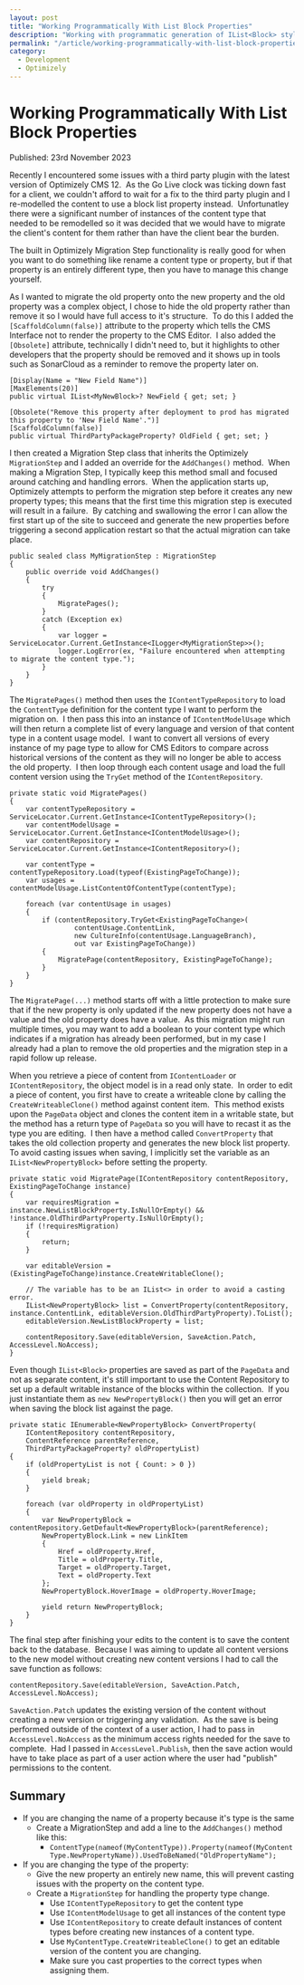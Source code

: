 ```yaml
---
layout: post
title: "Working Programmatically With List Block Properties"
description: "Working with programmatic generation of IList<Block> style properties in Optimizely CMS 12."
permalink: "/article/working-programmatically-with-list-block-properties"
category:
  - Development
  - Optimizely
---
```


# Working Programmatically With List Block Properties

Published: 23rd November 2023

Recently I encountered some issues with a third party plugin with the latest version of Optimizely CMS 12.  As the Go Live clock was ticking down fast for a client, we couldn't afford to wait for a fix to the third party plugin and I re-modelled the content to use a block list property instead.  Unfortunatley there were a significant number of instances of the content type that needed to be remodelled so it was decided that we would have to migrate the client's content for them rather than have the client bear the burden.

The built in Optimizely Migration Step functionality is really good for when you want to do something like rename a content type or property, but if that property is an entirely different type, then you have to manage this change yourself.

As I wanted to migrate the old property onto the new property and the old property was a complex object, I chose to hide the old property rather than remove it so I would have full access to it's structure.  To do this I added the `[ScaffoldColumn(false)]` attribute to the property which tells the CMS Interface not to render the property to the CMS Editor.  I also added the `[Obsolete]` attribute, technically I didn't need to, but it highlights to other developers that the property should be removed and it shows up in tools such as SonarCloud as a reminder to remove the property later on.

```
[Display(Name = "New Field Name")]
[MaxElements(20)]
public virtual IList<MyNewBlock>? NewField { get; set; }

[Obsolete("Remove this property after deployment to prod has migrated this property to 'New Field Name'.")]
[ScaffoldColumn(false)]
public virtual ThirdPartyPackageProperty? OldField { get; set; }
```

I then created a Migration Step class that inherits the Optimizely `MigrationStep` and I added an override for the `AddChanges()` method.  When making a Migration Step, I typically keep this method small and focused around catching and handling errors.  When the application starts up, Optimizely attempts to perform the migration step before it creates any new property types; this means that the first time this migration step is executed will result in a failure.  By catching and swallowing the error I can allow the first start up of the site to succeed and generate the new properties before triggering a second application restart so that the actual migration can take place.

```
public sealed class MyMigrationStep : MigrationStep
{
    public override void AddChanges()
    {
        try
        {
            MigratePages();
        }
        catch (Exception ex)
        {
            var logger = ServiceLocator.Current.GetInstance<ILogger<MyMigrationStep>>();
            logger.LogError(ex, "Failure encountered when attempting to migrate the content type.");
        }
    }
}
```

The `MigratePages()` method then uses the `IContentTypeRepository` to load the `ContentType` definition for the content type I want to perform the migration on.  I then pass this into an instance of `IContentModelUsage` which will then return a complete list of every language and version of that content type in a content usage model.  I want to convert all versions of every instance of my page type to allow for CMS Editors to compare across historical versions of the content as they will no longer be able to access the old property.  I then loop through each content usage and load the full content version using the `TryGet` method of the `IContentRepository`.

```
private static void MigratePages()
{
	var contentTypeRepository = ServiceLocator.Current.GetInstance<IContentTypeRepository>();
	var contentModelUsage = ServiceLocator.Current.GetInstance<IContentModelUsage>();
	var contentRepository = ServiceLocator.Current.GetInstance<IContentRepository>();

	var contentType = contentTypeRepository.Load(typeof(ExistingPageToChange));
	var usages = contentModelUsage.ListContentOfContentType(contentType);

	foreach (var contentUsage in usages)
	{
		if (contentRepository.TryGet<ExistingPageToChange>(
				contentUsage.ContentLink,
				new CultureInfo(contentUsage.LanguageBranch),
				out var ExistingPageToChange))
		{
			MigratePage(contentRepository, ExistingPageToChange);
		}
	}
}
```

The `MigratePage(...)` method starts off with a little protection to make sure that if the new property is only updated if the new property does not have a value and the old property does have a value.  As this migration might run multiple times, you may want to add a boolean to your content type which indicates if a migration has already been performed, but in my case I already had a plan to remove the old properties and the migration step in a rapid follow up release.

When you retrieve a piece of content from `IContentLoader` or `IContentRepository`, the object model is in a read only state.  In order to edit a piece of content, you first have to create a writeable clone by calling the `CreateWriteableClone()` method against content item.  This method exists upon the `PageData` object and clones the content item in a writable state, but the method has a return type of `PageData` so you will have to recast it as the type you are editing.  I then have a method called `ConvertProperty` that takes the old collection property and generates the new block list property.  To avoid casting issues when saving, I implicitly set the variable as an `IList<NewPropertyBlock>` before setting the property.

```
private static void MigratePage(IContentRepository contentRepository, ExistingPageToChange instance)
{
	var requiresMigration = instance.NewListBlockProperty.IsNullOrEmpty() && !instance.OldThirdPartyProperty.IsNullOrEmpty();
	if (!requiresMigration)
	{
		return;
	}

	var editableVersion = (ExistingPageToChange)instance.CreateWritableClone();

	// The variable has to be an IList<> in order to avoid a casting error.
	IList<NewPropertyBlock> list = ConvertProperty(contentRepository, instance.ContentLink, editableVersion.OldThirdPartyProperty).ToList();
	editableVersion.NewListBlockProperty = list;

	contentRepository.Save(editableVersion, SaveAction.Patch, AccessLevel.NoAccess);
}
```

Even though `IList<Block>` properties are saved as part of the `PageData` and not as separate content, it's still important to use the Content Repository to set up a default writable instance of the blocks within the collection.  If you just instantiate them as `new NewPropertyBlock()` then you will get an error when saving the block list against the page.

```
private static IEnumerable<NewPropertyBlock> ConvertProperty(
	IContentRepository contentRepository,
	ContentReference parentReference,
	ThirdPartyPackageProperty? oldPropertyList)
{
	if (oldPropertyList is not { Count: > 0 })
	{
		yield break;
	}

	foreach (var oldProperty in oldPropertyList)
	{
		var NewPropertyBlock = contentRepository.GetDefault<NewPropertyBlock>(parentReference);
		NewPropertyBlock.Link = new LinkItem
		{
			Href = oldProperty.Href,
			Title = oldProperty.Title,
			Target = oldProperty.Target,
			Text = oldProperty.Text
		};
		NewPropertyBlock.HoverImage = oldProperty.HoverImage;

		yield return NewPropertyBlock;
	}
}
```

The final step after finishing your edits to the content is to save the content back to the database.  Because I was aiming to update all content versions to the new model without creating new content versions I had to call the save function as follows:

```
contentRepository.Save(editableVersion, SaveAction.Patch, AccessLevel.NoAccess);
```

`SaveAction.Patch` updates the existing version of the content without creating a new version or triggering any validation.  As the save is being performed outside of the context of a user action, I had to pass in `AccessLevel.NoAccess` as the minimum access rights needed for the save to complete.  Had I passed in `AccessLevel.Publish`, then the save action would have to take place as part of a user action where the user had "publish" permissions to the content.

## Summary

- If you are changing the name of a property because it's type is the same
  - Create a MigrationStep and add a line to the `AddChanges()` method like this:
    - `ContentType(nameof(MyContentType)).Property(nameof(MyContentType.NewPropertyName)).UsedToBeNamed("OldPropertyName");`
- If you are changing the type of the property:
  - Give the new property an entirely new name, this will prevent casting issues with the property on the content type.
  - Create a `MigrationStep` for handling the property type change.
    - Use `IContentTypeRepository` to get the content type
    - Use `IContentModelUsage` to get all instances of the content type 
    - Use `IContentRepository` to create default instances of content types before creating new instances of a content type.
    - Use `MyContentType.CreateWriteableClone()` to get an editable version of the content you are changing.
    - Make sure you cast properties to the correct types when assigning them.
